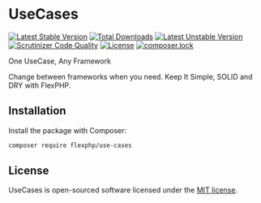 # UseCases

[![Latest Stable Version](https://poser.pugx.org/flexphp/use-cases/v/stable)](https://packagist.org/packages/flexphp/use-cases)
[![Total Downloads](https://poser.pugx.org/flexphp/use-cases/downloads)](https://packagist.org/packages/flexphp/use-cases)
[![Latest Unstable Version](https://poser.pugx.org/flexphp/use-cases/v/unstable)](https://packagist.org/packages/flexphp/use-cases)
[![Scrutinizer Code Quality](https://scrutinizer-ci.com/g/flexphp/flex-use-cases/badges/quality-score.png)](https://scrutinizer-ci.com/g/flexphp/flex-use-cases)
[![License](https://poser.pugx.org/flexphp/use-cases/license)](https://packagist.org/packages/flexphp/use-cases)
[![composer.lock](https://poser.pugx.org/flexphp/use-cases/composerlock)](https://packagist.org/packages/flexphp/use-cases)

One UseCase, Any Framework

Change between frameworks when you need. Keep It Simple, SOLID and DRY with FlexPHP.

## Installation

Install the package with Composer:

```bash
composer require flexphp/use-cases
```

## License

UseCases is open-sourced software licensed under the [MIT license](https://opensource.org/licenses/MIT).
